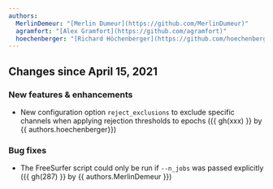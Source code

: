 ```yaml
---
authors:
  MerlinDemeur: "[Merlin Dumeur](https://github.com/MerlinDumeur)"
  agramfort: "[Alex Gramfort](https://github.com/agramfort)"
  hoechenberger: "[Richard Höchenberger](https://github.com/hoechenberger)"
---
```



## Changes since April 15, 2021

### New features & enhancements

- New configuration option `reject_exclusions` to exclude specific channels
  when applying rejection thresholds to epochs ({{ gh(xxx) }} by
  {{ authors.hoechenberger}})

### Bug fixes

- The FreeSurfer script could only be run if `--n_jobs` was passed explicitly
  ({{ gh(287) }} by {{ authors.MerlinDemeur }})

